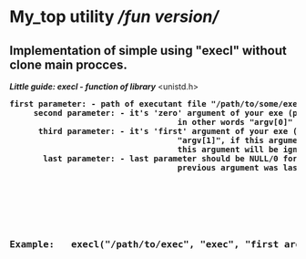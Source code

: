My_top utility */fun version/*
===

 Implementation of simple using "execl" without clone main procces.
   -------------------------
   

___Little guide: execl - function of library___  <unistd.h> <br>

 
 <pre><strong>first parameter:<strong/> - path of executant file "/path/to/some/exec";
     <strong>second parameter:<strong/> - it's 'zero' argument of your exe (path to your exe)
             	        		   in other words "argv[0]" of your executant file; 	
      <strong>third parameter:<strong/> - it's 'first' argument of your exe (if it's exist)
		                           "argv[1]", if this arguments does not using in your exe
	      	              		   this argument will be ignoring;
       <strong>last parameter:<strong/> - last parameter should be NULL/0 for order to show, that
                   	 	           previous argument was last;<pre/>
<br>
<br>

<h3>Example:   execl("/path/to/exec", "exec", "first arg", NULL);<h3/>




